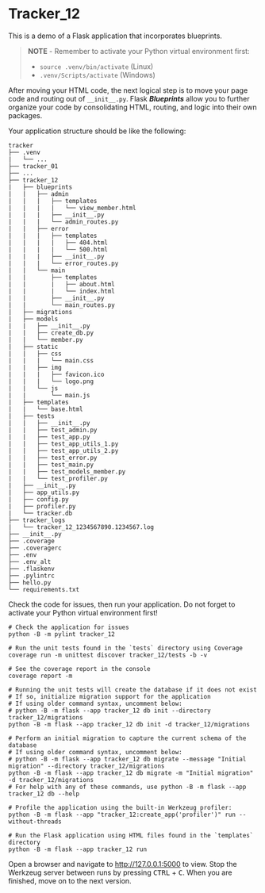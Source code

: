 # Tracker_12

This is a demo of a Flask application that incorporates blueprints.

> **NOTE** - Remember to activate your Python virtual environment first:
>
> - `source .venv/bin/activate` (Linux)
> - `.venv/Scripts/activate` (Windows)

After moving your HTML code, the next logical step is to move your page code and routing out of `__init__.py`. Flask ***Blueprints*** allow you to further organize your code by consolidating HTML, routing, and logic into their own packages.

Your application structure should be like the following:

```text
tracker
├── .venv
|   └── ...
├── tracker_01
├── ...
├── tracker_12
|   ├── blueprints
|   |   ├── admin
|   |   |   ├── templates
|   |   |   |   └── view_member.html
|   |   |   ├── __init__.py
|   |   |   └── admin_routes.py
|   |   ├── error
|   |   |   ├── templates
|   |   |   |   ├── 404.html
|   |   |   |   └── 500.html
|   |   |   ├── __init__.py
|   |   |   └── error_routes.py
|   |   └── main
|   |       ├── templates
|   |       |   ├── about.html
|   |       |   └── index.html
|   |       ├── __init__.py
|   |       └── main_routes.py
|   ├── migrations
|   ├── models
|   |   ├── __init__.py
|   |   ├── create_db.py
|   |   └── member.py
|   ├── static
|   |   ├── css
|   |   |   └── main.css
|   |   ├── img
|   |   |   ├── favicon.ico
|   |   |   └── logo.png
|   |   └── js
|   |       └── main.js
|   ├── templates
|   |   └── base.html
|   ├── tests
|   |   ├── __init__.py
|   |   ├── test_admin.py
|   |   ├── test_app.py
|   |   ├── test_app_utils_1.py
|   |   ├── test_app_utils_2.py
|   |   ├── test_error.py
|   |   ├── test_main.py
|   |   ├── test_models_member.py
|   |   └── test_profiler.py
|   ├── __init__.py
|   ├── app_utils.py
|   ├── config.py
|   ├── profiler.py
|   └── tracker.db
├── tracker_logs
|   └── tracker_12_1234567890.1234567.log
├── __init__.py
├── .coverage
├── .coveragerc
├── .env
├── .env_alt
├── .flaskenv
├── .pylintrc
├── hello.py
└── requirements.txt
```

Check the code for issues, then run your application. Do not forget to activate your Python virtual environment first!

```shell
# Check the application for issues
python -B -m pylint tracker_12

# Run the unit tests found in the `tests` directory using Coverage
coverage run -m unittest discover tracker_12/tests -b -v

# See the coverage report in the console
coverage report -m

# Running the unit tests will create the database if it does not exist
# If so, initialize migration support for the application
# If using older command syntax, uncomment below:
# python -B -m flask --app tracker_12 db init --directory tracker_12/migrations
python -B -m flask --app tracker_12 db init -d tracker_12/migrations

# Perform an initial migration to capture the current schema of the database
# If using older command syntax, uncomment below:
# python -B -m flask --app tracker_12 db migrate --message "Initial migration" --directory tracker_12/migrations
python -B -m flask --app tracker_12 db migrate -m "Initial migration" -d tracker_12/migrations
# For help with any of these commands, use python -B -m flask --app tracker_12 db --help

# Profile the application using the built-in Werkzeug profiler:
python -B -m flask --app "tracker_12:create_app('profiler')" run --without-threads

# Run the Flask application using HTML files found in the `templates` directory
python -B -m flask --app tracker_12 run
```

Open a browser and navigate to <http://127.0.0.1:5000> to view. Stop the Werkzeug server between runs by pressing <kbd>CTRL</kbd> +  <kbd>C</kbd>. When you are finished, move on to the next version.

